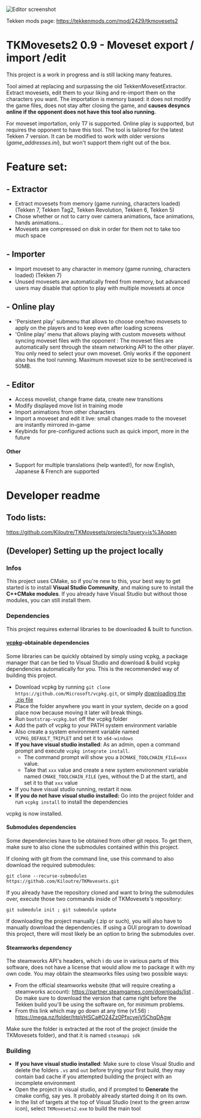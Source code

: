 ![Editor screenshot](https://dist.tekkenmods.com/dist-cache/1920/340/mods/2429/thumbnails/4abb6005b885731d-1282x721.jpg)

Tekken mods page:
https://tekkenmods.com/mod/2429/tkmovesets2

# TKMovesets2 0.9 - Moveset export / import /edit

This project is a work in progress and is still lacking many features.


Tool aimed at replacing and surpassing the old TekkenMovesetExtractor. Extract movesets, edit them to your liking and re-import them on the characters you want.
The importation is memory based: it does not modify the game files, does not stay after closing the game, and **causes desyncs online if the opponent does not have this tool also running.**

For moveset importation, only T7 is supported. Online play is supported, but requires the opponent to have this tool.
The tool is tailored for the latest Tekken 7 version. It can be modified to work with older versions (*game_addresses.ini*), but won't support them right out of the box.

# Feature set:
## - Extractor
- Extract movesets from memory (game running, characters loaded) (Tekken 7, Tekken Tag2, Tekken Revolution, Tekken 6, Tekken 5)
- Chose whether or not to carry over camera animations, face animations, hands animations...
- Movesets are compressed on disk in order for them not to take too much space

## - Importer
- Import moveset to any character in memory (game running, characters loaded) (Tekken 7)
- Unused movesets are automatically freed from memory, but advanced users may disable that option to play with multiple movesets at once

## - Online play
- 'Persistent play' submenu that allows to choose one/two movesets to apply on the players and to keep even after loading screens
- 'Online play' menu that allows playing with custom movesets without syncing moveset files with the opponent : The moveset files are automatically sent through the steam networking API to the other player. You only need to select your own moveset. Only works if the opponent also has the tool running. Maximum moveset size to be sent/received is 50MB.

## - Editor
- Access movelist, change frame data, create new transitions
- Modify displayed move list in training mode
- Import animations from other characters
- Import a moveset and edit it live: small changes made to the moveset are instantly mirrored in-game
- Keybinds for pre-configured actions such as quick import, more in the future

#### Other
- Support for multiple translations (help wanted!), for now English, Japanese & French are supported


# Developer readme

## Todo lists:

https://github.com/Kiloutre/TKMovesets/projects?query=is%3Aopen

## (Developer) Setting up the project locally

### Infos
This project uses CMake, so if you're new to this, your best way to get started is to install **Visual Studio Community**, and making sure to install the **C++CMake modules**. If you already have Visual Studio but without those modules, you can still install them.

### Dependencies
This project requires external libraries to be downloaded & built to function.

#### [vcpkg](https://vcpkg.io/en/getting-started.html)-obtainable dependencies
Some libraries can be quickly obtained by simply using vcpkg, a package manager that can be tied to Visual Studio and download & build vcpkg dependencies automatically for you.
This is the recommended way of building this project.
- Download vcpkg by running `git clone https://github.com/Microsoft/vcpkg.git`, or simply [downloading the .zip file](https://github.com/microsoft/vcpkg/archive/refs/heads/master.zip)
- Place the folder anywhere you want in your system, decide on a good place now because moving it later will break things.
- Run `bootstrap-vcpkg.bat` off the vcpkg folder
- Add the path of vcpkg to your PATH system environment variable
- Also create a system environment variable named `VCPKG_DEFAULT_TRIPLET` and set it to `x64-windows`
- **If you have visual studio installed**: As an admin, open a command prompt and execute `vcpkg integrate install`.
  - The command prompt will show you a `DCMAKE_TOOLCHAIN_FILE=xxx` value.
  - Take that `xxx` value and create a new system environment variable named `CMAKE_TOOLCHAIN_FILE` (yes, without the D at the start), and set it to that `xxx` value
- If you have visual studio running, restart it now.
- **If you do not have visual studio installed:** Go into the project folder and run `vcpkg install` to install the dependencies

vcpkg is now installed.

#### Submodules dependencies

Some dependencies have to be obtained from other git repos. To get them, make sure to also clone the submodules contained within this project.

If cloning with git from the command line, use this command to also download the required submodules:

`git clone --recurse-submodules https://github.com/Kiloutre/TKMovesets.git`

If you already have the repository cloned and want to bring the submodules over, execute those two commands inside of TKMovesets's repository:

`git submodule init ; git submodule update`

If downloading the project manually (.zip or such), you will also have to manually download the dependencies.
If using a GUI program to download this project, there will most likely be an option to bring the submodules over.

#### Steamworks dependency
The steamworks API's headers, which i do use in various parts of this software, does not have a license that would allow me to package it with my own code.
You may obtain the steamworks files using two possible ways:

- From the official steamworks website (that will require creating a steamworks account): https://partner.steamgames.com/downloads/list . Do make sure to download the version that came right before the Tekken build you'll be using the software on, for minimum problems.
- From this link which may go down at any time (v1.56) : https://mega.nz/folder/htpVHSCa#O24Zz0PfxcyejV5ChqDAgw

Make sure the folder is extracted at the root of the project (inside the TKMovesets folder), and that it is named `steamapi sdk`

### Building
- **If you have visual studio installed**: Make sure to close Visual Studio and delete the folders `.vs` and `out` before trying your first build, they may contain bad cache if you attempted building the project with an incomplete environment
- Open the project in visual studio, and if prompted to **Generate** the cmake config, say yes. It probably already started doing it on its own.
- In the list of targets at the top of Visual Studio (next to the green arrow icon), select `TKMovesets2.exe` to build the main tool
